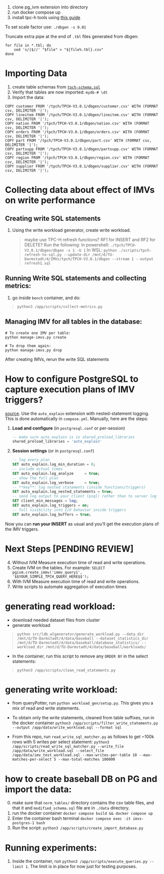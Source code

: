 1. clone pg_ivm extension into directory
1. run docker compose up
3. install tpc-h tools using [this guide](https://github.com/FlashSQL/mijin-til/blob/master/benchmark/how-to-install-tpch-for-pgsql.md)

To set scale factor use: `./dbgen -s 0.01`

Truncate extra pipe at the end of `.tbl` files generated from dbgen:
```
for file in *.tbl; do
    sed 's/|$//' "$file" > "${file%.tbl}.csv"
done
```

# Importing Data
1. create table schemas from [`tpch-schema.sql`](https://github.com/dimitri/tpch-citus/blob/master/schema/tpch-schema.sql)
2. Verify that tables are now imported: `mydb-# \dt`
3. Import the data:
```
COPY customer FROM '/tpch/TPCH-V3.0.1/dbgen/customer.csv' WITH (FORMAT csv, DELIMITER '|');
COPY lineitem FROM '/tpch/TPCH-V3.0.1/dbgen/lineitem.csv' WITH (FORMAT csv, DELIMITER '|');
COPY nation FROM '/tpch/TPCH-V3.0.1/dbgen/nation.csv' WITH (FORMAT csv, DELIMITER '|');
COPY orders FROM '/tpch/TPCH-V3.0.1/dbgen/orders.csv' WITH (FORMAT csv, DELIMITER '|');
COPY part FROM '/tpch/TPCH-V3.0.1/dbgen/part.csv' WITH (FORMAT csv, DELIMITER '|');
COPY partsupp FROM '/tpch/TPCH-V3.0.1/dbgen/partsupp.csv' WITH (FORMAT csv, DELIMITER '|');
COPY region FROM '/tpch/TPCH-V3.0.1/dbgen/region.csv' WITH (FORMAT csv, DELIMITER '|');
COPY supplier FROM '/tpch/TPCH-V3.0.1/dbgen/supplier.csv' WITH (FORMAT csv, DELIMITER '|');
```

# Collecting data about effect of IMVs on write performance 
## Creating write SQL statements
1. Using the write workload generator, create write workload. 
    > maybe use TPC-H refresh functions? RF1 for INSERT and RF2 for DELETE? Run the following:
    In powershell: `./tpch/TPCH-V3.0.1/dbgen/dbgen -s 1 -U 1`
    In WSL: `python ./scripts/tpch-refresh-to-sql.py --update-dir /mnt/d/TU-Darmstadt/4/IMVs/tpch/TPCH-V3.0.1/dbgen --stream 1 --output refresh1.sql`

## Running Write SQL statements and collecting metrics:
1. go inside `bench` container, and do:
> `python3 /app/scripts/collect-metrics.py`

## Managing IMV for all tables in the database:
```
# To create one IMV per table:
python manage-imvs.py create

# To drop them again:
python manage-imvs.py drop
```

After creating IMVs, rerun the write SQL statements

# How to configure PostgreSQL to capture execution plans of IMV triggers?
[source](https://chatgpt.com/share/6860535e-88d8-800b-9a72-44f8c97207fa). Use the `auto_explain` extension with nested-statement logging. This is done automatically in `compose.yml`. Manually, here are the steps:

1. **Load and configure** (in `postgresql.conf` or per-session)

   ```sql
   -- make sure auto_explain is in shared_preload_libraries
   shared_preload_libraries = 'auto_explain'
   ```
2. **Session settings** (or in `postgresql.conf`)

   ```sql
   -- log every plan
   SET auto_explain.log_min_duration = 0;                 
   -- include actual times
   SET auto_explain.log_analyze     = true;              
   -- show the full plan
   SET auto_explain.log_verbose     = true;              
   -- **key**: log nested statements (inside functions/triggers)
   SET auto_explain.log_nested_statements = true;        
   -- send log output to your client (psql) rather than to server log
   SET client_min_messages = log;       
   SET auto_explain.log_triggers = on;
   -- full visibility into I/O behavior inside triggers
   SET auto_explain.log_buffers = true;
   ```

Now you can **run your INSERT** as usual and you'll get the execution plans of the IMV triggers. 

# Next Steps [PENDING REVIEW]
4. Without IVM Measure execution time of read and write operations.
5. Create IVM on the tables. For example:
`SELECT pgivm.create_immv('immv_query1', '$$YOUR_SIMPLE_TPCH_QUERY_HERE$$');`
6. With IVM Measure execution time of read and write operations.
7. Write scripts to automate aggregation of execution times

# generating read workload:
- download needed dataset files from cluster
- generate workload 
> `python src/ldb_wlgenerator/generate_workload.py --data_dir /mnt/d/TU-Darmstadt/4/data/baseball --dataset_statistics_dir /mnt/d/TU-Darmstadt/4/data/baseball/database_statistics/ --workload_dir /mnt/d/TU-Darmstadt/4/data/baseball/workloads/`

- In the container, run this script to remove any `ORDER BY` in the select statements:
> `python3 /app/scripts/clean_read_statements.py`

# generating write workload:
- from queryPotter, run `python workload_gen/setup.py`. This gives you a mix of read and write statements.

- To obtain only the write statements, cleaned from table suffixes, run in the docker container `python3 /app/scripts/filter_write_statements.py --output /app/data/write_workload.sql --format sql`

- From this repo, run `read_write_sql_matcher.py` as follows to get ~100k rows with 5 writes per select statement:
`python3 /app/scripts/read_write_sql_matcher.py --write_file /app/data/write_workload.sql --select_file /app/data/imv_test_workload.sql --max-writes-per-table 10 --max-matches-per-select 5 --max-total-matches 100000`

# how to create baseball DB on PG and import the data:
0. make sure that `norm_tables/` directory contains the csv table files, and that it and `modified_schema.sql` file are in `./data` directory.
1. run the docker container `docker compose build && docker compose up`
2. Enter the container bash terminal `docker compose exec -it imvs-postgres-1 bash`
3. Run the script: `python3 /app/scripts/create_import_database.py`

# Running experiments:
1. Inside the container, run `python3 /app/scripts/execute_queries.py --limit 1`. The limit is in place for now just for testing purposes.
